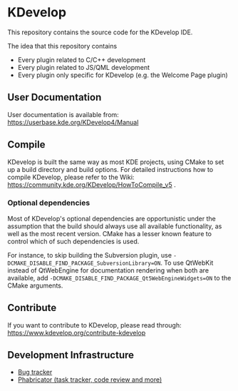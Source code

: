# KDevelop

This repository contains the source code for the KDevelop IDE.

The idea that this repository contains
- Every plugin related to C/C++ development
- Every plugin related to JS/QML development
- Every plugin only specific for KDevelop (e.g. the Welcome Page plugin)

## User Documentation

User documentation is available from:
https://userbase.kde.org/KDevelop4/Manual

## Compile

KDevelop is built the same way as most KDE projects, using CMake to set up a build directory and build options.
For detailed instructions how to compile KDevelop, please refer to the Wiki:
https://community.kde.org/KDevelop/HowToCompile_v5 .

### Optional dependencies

Most of KDevelop's optional dependencies are opportunistic under the assumption that the build should
always use all available functionality, as well as the most recent version. CMake has a lesser known feature
to control which of such dependencies is used.

For instance, to skip building the Subversion plugin, use
`-DCMAKE_DISABLE_FIND_PACKAGE_SubversionLibrary=ON`. To use QtWebKit instead of QtWebEngine for
documentation rendering when both are available, add `-DCMAKE_DISABLE_FIND_PACKAGE_Qt5WebEngineWidgets=ON` to
the CMake arguments.

## Contribute

If you want to contribute to KDevelop, please read through:
https://www.kdevelop.org/contribute-kdevelop

## Development Infrastructure
- [Bug tracker](https://bugs.kde.org/buglist.cgi?bug_status=UNCONFIRMED&bug_status=CONFIRMED&bug_status=ASSIGNED&bug_status=REOPENED&list_id=1408918&product=kdevelop&query_format=advanced)
- [Phabricator (task tracker, code review and more)](https://phabricator.kde.org/dashboard/view/8/?)
